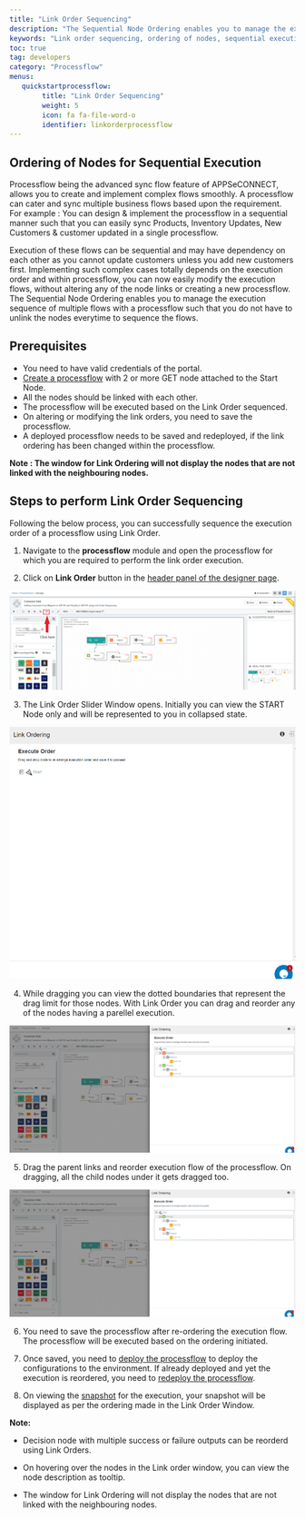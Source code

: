 ```yaml
---
title: "Link Order Sequencing"
description: "The Sequential Node Ordering enables you to manage the execution sequence of multiple flows within a processflow such that you do not have to unlink the nodes everytime to sequence the flows."
keywords: "Link order sequencing, ordering of nodes, sequential execution,  sequential node ordering"
toc: true
tag: developers
category: "Processflow"
menus: 
   quickstartprocessflow:
        title: "Link Order Sequencing"
        weight: 5
        icon: fa fa-file-word-o
        identifier: linkorderprocessflow
---
```


## Ordering of Nodes for Sequential Execution

Processflow being the advanced sync flow feature of APPSeCONNECT, allows you to create and implement complex flows smoothly. A processflow can cater and sync multiple business flows based upon the requirement. 
For example : You can design & implement the processflow in a sequential manner such that you can easily sync Products, Inventory Updates, New Customers & customer updated in a single processflow.

Execution of these flows can be sequential and may have dependency on each other as you cannot update customers unless you add new customers first.
Implementing such complex cases totally depends on the execution order and within processflow, you can now easily modify the execution flows, without altering any of the node links or creating a new processflow.
The Sequential Node Ordering enables you to manage the execution sequence of multiple flows with a processflow such that you do not have to unlink the nodes everytime to sequence the flows.

## Prerequisites

- You need to have valid credentials of the portal.
- [Create a processflow](/getting%20started/create-your-first-processflow/) with 2 or more GET node attached to the Start Node.
- All the nodes should be linked with each other. 
- The processflow will be executed based on the Link Order sequenced.
- On altering or modifying the link orders, you need to save the processflow.
- A deployed processflow needs to be saved and redeployed, if the link ordering has been changed within the processflow.

**Note : The window for Link Ordering will not display the nodes that are not linked with the neighbouring nodes.**

## Steps to perform Link Order Sequencing

Following the below process, you can successfully sequence the execution order of a processflow using Link Order.

1) Navigate to the **processflow** module and open the processflow for which you are required to perform the link order execution.

2) Click on **Link Order** button in the [header panel of the designer page](/processflow/components-of-processflow/#process-flow-header-panel).

![Linkorder1](\staticfiles\processflow\media\linkorder1.PNG)

3) The Link Order Slider Window opens. Initially you can view the START Node only and will be represented to you in collapsed state.

![Linkorder2](\staticfiles\processflow\media\linkorder2.PNG)

4) While dragging you can view the dotted boundaries that represent the drag limit for those nodes. With Link Order you can drag and reorder any of the nodes having a parellel execution.

![Linkorder3](\staticfiles\processflow\media\linkorder3.PNG)

5) Drag the parent links and reorder execution flow of the processflow. On dragging, all the child nodes under it gets dragged too.

![Linkorder4](\staticfiles\processflow\media\linkorder4.PNG)

6) You need to save the processflow after re-ordering the execution flow. The processflow will be executed based on the ordering initiated.

7) Once saved, you need to [deploy the processflow](/processflow/deploying-and-executing-processflow/) to deploy the configurations to the environment. If already deployed and yet the execution is reordered, you need to [redeploy the processflow](/processflow/deploying-and-executing-processflow/).

8) On viewing the [snapshot](/processflow/snapshot-processflow/) for the execution, your snapshot will be displayed as per the ordering made in the Link Order Window.

**Note:** 

-  Decision node with multiple success or failure outputs can be reorderd using Link Orders.

-  On hovering over the nodes in the Link order window, you can view the node description as tooltip.

-  The window for Link Ordering will not display the nodes that are not linked with the neighbouring nodes.
